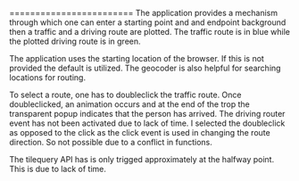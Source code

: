 ========================
The application provides a mechanism through which one can enter a starting point and and endpoint background then a traffic and a driving route are plotted. The traffic route is in blue while the plotted driving route is in green.

The application uses the starting location of the browser. If this is not provided the default is utilized.
The geocoder is also helpful for searching locations for routing.

To select a route, one has to doubleclick the traffic route. Once doubleclicked, an animation occurs and at the end of the trop the transparent popup indicates that the person has arrived. The driving router event has not been activated due to lack of time. I selected the doubleclick as opposed to the click as the click event is used in changing the route direction. So not possible due to a conflict in functions. 

The tilequery API has is only trigged approximately at the halfway point. This is due to lack of time.
